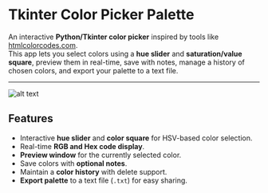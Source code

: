 # Tkinter Color Picker Palette

An interactive **Python/Tkinter color picker** inspired by tools like [htmlcolorcodes.com](https://htmlcolorcodes.com/).  
This app lets you select colors using a **hue slider** and **saturation/value square**, preview them in real-time, save with notes, manage a history of chosen colors, and export your palette to a text file.

---
![alt text](https://i.postimg.cc/mZXdvCXF/colorpicker.png "Colorpicker UI")


##  Features
- Interactive **hue slider** and **color square** for HSV-based color selection.
- Real-time **RGB and Hex code display**.
- **Preview window** for the currently selected color.
- Save colors with **optional notes**.
- Maintain a **color history** with delete support.
- **Export palette** to a text file (`.txt`) for easy sharing.
